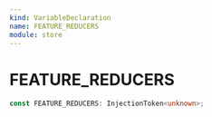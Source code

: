 ```yaml
---
kind: VariableDeclaration
name: FEATURE_REDUCERS
module: store
---
```


# FEATURE_REDUCERS

```ts
const FEATURE_REDUCERS: InjectionToken<unknown>;
```
